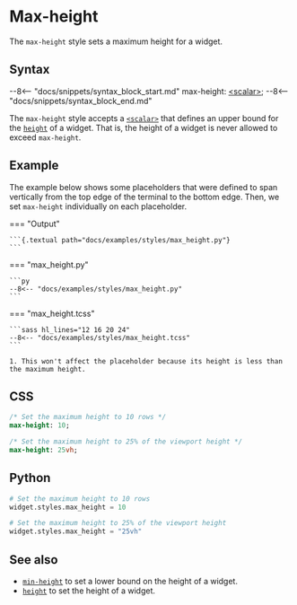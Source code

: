 # Max-height

The `max-height` style sets a maximum height for a widget.

## Syntax

--8<-- "docs/snippets/syntax_block_start.md"
max-height: <a href="../../css_types/scalar">&lt;scalar&gt;</a>;
--8<-- "docs/snippets/syntax_block_end.md"

The `max-height` style accepts a [`<scalar>`](../css_types/scalar.md) that defines an upper bound for the [`height`](./height.md) of a widget.
That is, the height of a widget is never allowed to exceed `max-height`.

## Example

The example below shows some placeholders that were defined to span vertically from the top edge of the terminal to the bottom edge.
Then, we set `max-height` individually on each placeholder.

=== "Output"

    ```{.textual path="docs/examples/styles/max_height.py"}
    ```

=== "max_height.py"

    ```py
    --8<-- "docs/examples/styles/max_height.py"
    ```

=== "max_height.tcss"

    ```sass hl_lines="12 16 20 24"
    --8<-- "docs/examples/styles/max_height.tcss"
    ```

    1. This won't affect the placeholder because its height is less than the maximum height.

## CSS

```sass
/* Set the maximum height to 10 rows */
max-height: 10;

/* Set the maximum height to 25% of the viewport height */
max-height: 25vh;
```

## Python

```python
# Set the maximum height to 10 rows
widget.styles.max_height = 10

# Set the maximum height to 25% of the viewport height
widget.styles.max_height = "25vh"
```

## See also

 - [`min-height`](./min_height.md) to set a lower bound on the height of a widget.
 - [`height`](./height.md) to set the height of a widget.
